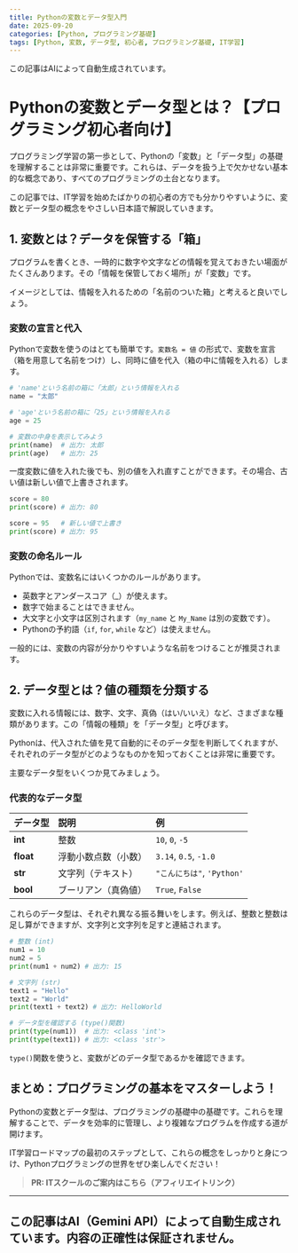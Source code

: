 ```yaml
---
title: Pythonの変数とデータ型入門
date: 2025-09-20
categories: [Python, プログラミング基礎]
tags: [Python, 変数, データ型, 初心者, プログラミング基礎, IT学習]
---
```


この記事はAIによって自動生成されています。

# Pythonの変数とデータ型とは？【プログラミング初心者向け】

プログラミング学習の第一歩として、Pythonの「変数」と「データ型」の基礎を理解することは非常に重要です。これらは、データを扱う上で欠かせない基本的な概念であり、すべてのプログラミングの土台となります。

この記事では、IT学習を始めたばかりの初心者の方でも分かりやすいように、変数とデータ型の概念をやさしい日本語で解説していきます。

## 1. 変数とは？データを保管する「箱」

プログラムを書くとき、一時的に数字や文字などの情報を覚えておきたい場面がたくさんあります。その「情報を保管しておく場所」が「変数」です。

イメージとしては、情報を入れるための「名前のついた箱」と考えると良いでしょう。

### 変数の宣言と代入

Pythonで変数を使うのはとても簡単です。`変数名 = 値` の形式で、変数を宣言（箱を用意して名前をつけ）し、同時に値を代入（箱の中に情報を入れる）します。

```python
# 'name'という名前の箱に「太郎」という情報を入れる
name = "太郎"

# 'age'という名前の箱に「25」という情報を入れる
age = 25

# 変数の中身を表示してみよう
print(name)  # 出力: 太郎
print(age)   # 出力: 25
```

一度変数に値を入れた後でも、別の値を入れ直すことができます。その場合、古い値は新しい値で上書きされます。

```python
score = 80
print(score) # 出力: 80

score = 95   # 新しい値で上書き
print(score) # 出力: 95
```

### 変数の命名ルール

Pythonでは、変数名にはいくつかのルールがあります。
- 英数字とアンダースコア（_）が使えます。
- 数字で始まることはできません。
- 大文字と小文字は区別されます（`my_name` と `My_Name` は別の変数です）。
- Pythonの予約語（`if`, `for`, `while` など）は使えません。

一般的には、変数の内容が分かりやすいような名前をつけることが推奨されます。

## 2. データ型とは？値の種類を分類する

変数に入れる情報には、数字、文字、真偽（はい/いいえ）など、さまざまな種類があります。この「情報の種類」を「データ型」と呼びます。

Pythonは、代入された値を見て自動的にそのデータ型を判断してくれますが、それぞれのデータ型がどのようなものかを知っておくことは非常に重要です。

主要なデータ型をいくつか見てみましょう。

### 代表的なデータ型

| データ型 | 説明           | 例               |
| :------- | :------------- | :--------------- |
| **int**  | 整数           | `10`, `0`, `-5`  |
| **float**| 浮動小数点数（小数） | `3.14`, `0.5`, `-1.0` |
| **str**  | 文字列（テキスト） | `"こんにちは"`, `'Python'` |
| **bool** | ブーリアン（真偽値） | `True`, `False`  |

これらのデータ型は、それぞれ異なる振る舞いをします。例えば、整数と整数は足し算ができますが、文字列と文字列を足すと連結されます。

```python
# 整数 (int)
num1 = 10
num2 = 5
print(num1 + num2) # 出力: 15

# 文字列 (str)
text1 = "Hello"
text2 = "World"
print(text1 + text2) # 出力: HelloWorld

# データ型を確認する (type()関数)
print(type(num1))  # 出力: <class 'int'>
print(type(text1)) # 出力: <class 'str'>
```

`type()`関数を使うと、変数がどのデータ型であるかを確認できます。

## まとめ：プログラミングの基本をマスターしよう！

Pythonの変数とデータ型は、プログラミングの基礎中の基礎です。これらを理解することで、データを効率的に管理し、より複雑なプログラムを作成する道が開けます。

IT学習ロードマップの最初のステップとして、これらの概念をしっかりと身につけ、Pythonプログラミングの世界をぜひ楽しんでください！
> **PR: ITスクールのご案内はこちら（アフィリエイトリンク）**

---
この記事はAI（Gemini API）によって自動生成されています。内容の正確性は保証されません。
---
